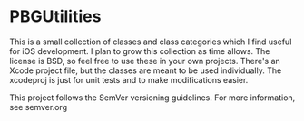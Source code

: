 PBGUtilities
============

This is a small collection of classes and class categories which I find useful for iOS development. I plan to grow this collection as time allows. The license is BSD, so feel free to use these in your own projects. There's an Xcode project file, but the classes are meant to be used individually. The xcodeproj is just for unit tests and to make modifications easier.

This project follows the SemVer versioning guidelines. For more information, see semver.org